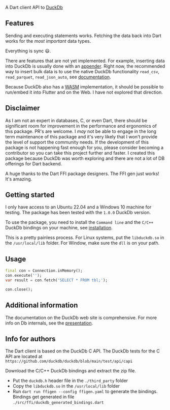 A Dart client API to [DuckDb](https://duckdb.org) 

## Features
Sending and executing statements works.  Fetching the data back into Dart works for the *most important* data types.  

Everything is sync 😃.  

There are features that are not yet implemented.  For example, inserting data into DuckDb is usually done with an [appender](https://duckdb.org/docs/api/c/appender).  Right now, the recommended way to insert bulk data is to use the native DuckDb functionality `read_csv`, `read_parquet`, `read_json_auto`, see [documentation](https://duckdb.org/docs/data/overview).  

Because DuckDb also has a [WASM](https://duckdb.org/docs/api/wasm/overview) implementation, it should be possible to run/embed it into Flutter and on the Web.  I have not explored that direction. 

## Disclaimer
As I am not an expert in databases, C, or even Dart, there should be significant room for improvement in the performance and ergonomics of this package.  PR's are welcome.  I *may* not be able to engage in the long term maintenance of this package and it's very likely that I won't provide the level of support the community needs.  If the development of this package is not happening fast enough for you, please consider becoming a contributor so you can take this project further and faster.  I created this package because DuckDb was worth exploring and there are not a lot of DB offerings for Dart backend.   

A huge thanks to the Dart FFI package designers.  The FFI gen just works!  It's amazing.  

## Getting started
I only have access to an Ubuntu 22.04 and a Windows 10 machine for testing.  The package has been tested with the `1.0.0` DuckDb version. 

To use the package, you need to install the `Command line` and  the `C/C++` DuckDb bindings on your machine, see [installation](https://duckdb.org/docs/installation/index?version=stable).  

This is a pretty painless process.  For Linux systems, put the `libduckdb.so` in 
the `/usr/local/lib` folder.  For Window, make sure the `dll` is on your path.   

## Usage

```dart
final con = Connection.inMemory();
con.execute('');
var result = con.fetch('SELECT * FROM tbl;');

con.close();
```

## Additional information

The documentation on the DuckDb web site is comprehensive.  For more info on Db internals, see the [presentation](https://15721.courses.cs.cmu.edu/spring2023/slides/22-duckdb.pdf). 


## Info for authors

The Dart client is based on the DuckDb C API.  The DuckDb tests for the C API are located at
`https://github.com/duckdb/duckdb/blob/main/test/api/capi`


Download the C/C++ DuckDb bindings and extract the zip file.  
 * Put the `duckdb.h` header file in the `./third_party` folder
 * Copy the `libduckdb.so` in the `/usr/local/lib` folder
 * Run `dart run ffigen --config ffigen.yaml` to generate the bindings.  
   Bindings get generated in file `./src/ffi/duckdb_generated_bindings.dart`


